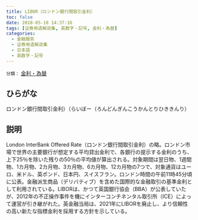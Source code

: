 ```yaml
---
title: LIBOR（ロンドン銀行間取引金利）
toc: false
date: 2018-05-18 14:37:16
tags: [证券用语解说集, 英数字・記号, 金利・為替]
categories:
  - 金融服务
  - 证券用语解说集
  - 日本語
  - 英数字・記号
---
```


`分類：` [金利・為替](/tags/金利・為替/)

## ひらがな

ロンドン銀行間取引金利）（らいぼー（ろんどんぎんこうかんとりひききんり）

## 説明

London InterBank Offered Rate（ロンドン銀行間取引金利）の略。ロンドン市場で世界の主要銀行が想定する平均貸出金利で、各銀行の提示する金利のうち、上下25％を除いた残りの50％の平均値が算出される。対象期間は翌日物、1週間物、1カ月物、2カ月物、3カ月物、6カ月物、12カ月物の7つで、対象通貨はユーロ、米ドル、英ポンド、日本円、スイスフラン。ロンドン時間の午前11時45分頃に公表。金融派生商品（デリバティブ）を含めた国際的な金融取引の基準金利として利用されている。LIBORは、かつて英国銀行協会（BBA）が公表していたが、2012年の不正操作事件を機にインターコンチネンタル取引所（ICE）によって運営が引き継がれた。英金融当局は、2021年にLIBORを廃止し、より信頼性の高い新たな指標金利を採用する方針を示している。

